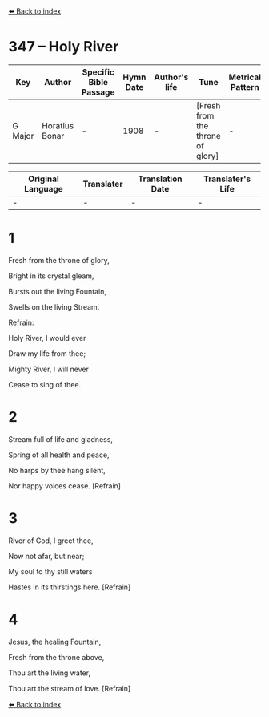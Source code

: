 [⬅️ Back to index](../README.md)

# 347 – Holy River

Key | Author   | Specific Bible Passage     |Hymn Date |Author's life |Tune |Metrical Pattern   |Composer/Source
-- | --------- | ---------------------------|----------|--------------|-----|-------------------|-------------  
G Major |Horatius Bonar |- |1908 |- |[Fresh from the throne of glory] |- |F. E. Belden

Original Language | Translater | Translation Date   | Translater's Life  
----------------- | --------- | --------------------|-------------     
\- |- |- |-




# 1

Fresh from the throne of glory,

Bright in its crystal gleam,

Bursts out the living Fountain,

Swells on the living Stream.



Refrain:

Holy River, I would ever

Draw my life from thee;

Mighty River, I will never

Cease to sing of thee.



# 2

Stream full of life and gladness,

Spring of all health and peace,

No harps by thee hang silent,

Nor happy voices cease.  [Refrain]



# 3

River of God, I greet thee,

Now not afar, but near;

My soul to thy still waters

Hastes in its thirstings here.  [Refrain]



# 4

Jesus, the healing Fountain,

Fresh from the throne above,

Thou art the living water,

Thou art the stream of love.  [Refrain]



[⬅️ Back to index](../README.md)
